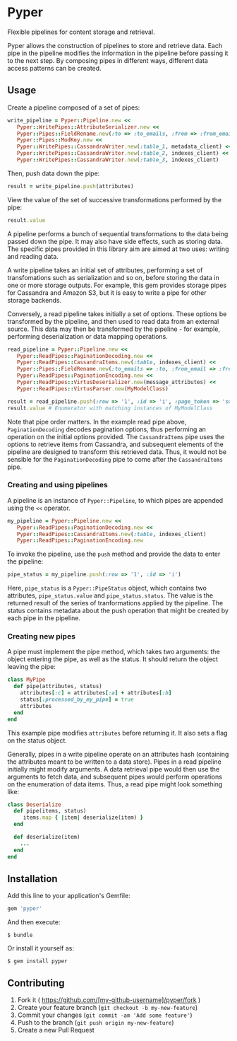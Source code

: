 # Pyper

Flexible pipelines for content storage and retrieval.

Pyper allows the construction of pipelines to store and retrieve data. Each pipe in the pipeline modifies the
information in the pipeline before passing it to the next step. By composing pipes in different ways, different
data access patterns can be created.

## Usage

Create a pipeline composed of a set of pipes:

```ruby
write_pipeline = Pyper::Pipeline.new <<
   Pyper::WritePipes::AttributeSerializer.new <<
   Pyper::Pipes::FieldRename.new(:to => :to_emails, :from => :from_email) <<
   Pyper::Pipes::ModKey.new <<
   Pyper::WritePipes::CassandraWriter.new(:table_1, metadata_client) <<
   Pyper::WritePipes::CassandraWriter.new(:table_2, indexes_client) <<
   Pyper::WritePipes::CassandraWriter.new(:table_3, indexes_client)
```

Then, push data down the pipe:

```ruby
result = write_pipeline.push(attributes)
```

View the value of the set of successive transformations performed by the pipe:
```ruby
result.value
```

A pipeline performs a bunch of sequential transformations to the data being passed down the pipe. It may also have side
effects, such as storing data. The specific pipes provided in this library aim are aimed at two uses: writing and
reading data.

A write pipeline takes an initial set of attributes, performing a set of transfomations such as serialization and so on,
before storing the data in one or more storage outputs. For example, this gem provides storage pipes for Cassandra and
Amazon S3, but it is easy to write a pipe for other storage backends.

Conversely, a read pipeline takes initially a set of options. These options be transformed by the pipeline, and then used
to read data from an external source. This data may then be transformed by the pipeline - for example, performing
deserialization or data mapping operations.

```ruby
read_pipeline = Pyper::Pipeline.new <<
   Pyper::ReadPipes::PaginationDecoding.new <<
   Pyper::ReadPipes::CassandraItems.new(:table, indexes_client) <<
   Pyper::Pipes::FieldRename.new(:to_emails => :to, :from_email => :from) <<
   Pyper::ReadPipes::PaginationEncoding.new <<
   Pyper::ReadPipes::VirtusDeserializer.new(message_attributes) <<
   Pyper::ReadPipes::VirtusParser.new(MyModelClass)

result = read_pipeline.push(:row => '1', :id => 'i', :page_token => 'sdf')
result.value # Enumerator with matching instances of MyModelClass
```

Note that pipe order matters. In the example read pipe above, `PaginationDecoding` decodes pagination options, thus
performing an operation on the initial options provided. The `CassandraItems` pipe uses the options to retrieve items from
Cassandra, and subsequent elements of the pipeline are designed to transform this retrieved data. Thus, it would not be
sensible for the `PaginationDecoding` pipe to come after the `CassandraItems` pipe.

### Creating and using pipelines

A pipeline is an instance of `Pyper::Pipeline`, to which pipes are appended using the `<<` operator.

```ruby
my_pipeline = Pyper::Pipeline.new <<
   Pyper::ReadPipes::PaginationDecoding.new <<
   Pyper::ReadPipes::CassandraItems.new(:table, indexes_client)
   Pyper::ReadPipes::PaginationEncoding.new
```

To invoke the pipeline, use the `push` method and provide the data to enter the pipeline:

```ruby
pipe_status = my_pipeline.push(:row => '1', :id => 'i')
```

Here, `pipe_status` is a `Pyper::PipeStatus` object, which contains two attributes, `pipe_status.value` and
`pipe_status.status`. The value is the returned result of the series of tranformations applied by the pipeline. The status
contains metadata about the push operation that might be created by each pipe in the pipeline.

### Creating new pipes

A pipe must implement the pipe method, which takes two arguments: the object entering the pipe, as well as the status. It
should return the object leaving the pipe:

```ruby
class MyPipe
  def pipe(attributes, status)
    attributes[:c] = attributes[:a] + attributes[:b]
    status[:processed_by_my_pipe] = true
    attributes
  end
end
```

This example pipe modifies `attributes` before returning it. It also sets a flag on the status object.

Generally, pipes in a write pipeline operate on an attributes hash (containing the attributes meant to be written to a data
store). Pipes in a read pipeline initially might modify arguments. A data retrieval pipe would then use the arguments to
fetch data, and subsequent pipes would perform operations on the enumeration of data items. Thus, a read pipe might look
something like:

```ruby
class Deserialize
  def pipe(items, status)
     items.map { |item| deserialize(item) }
  end

  def deserialize(item)
    ...
  end
end
```

## Installation

Add this line to your application's Gemfile:

```ruby
gem 'pyper'
```

And then execute:

    $ bundle

Or install it yourself as:

    $ gem install pyper

## Contributing

1. Fork it ( https://github.com/[my-github-username]/pyper/fork )
2. Create your feature branch (`git checkout -b my-new-feature`)
3. Commit your changes (`git commit -am 'Add some feature'`)
4. Push to the branch (`git push origin my-new-feature`)
5. Create a new Pull Request
